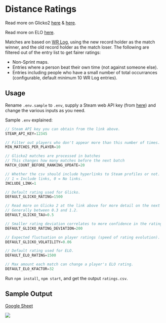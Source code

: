 # Distance Ratings

Read more on Glicko2 [here](https://en.wikipedia.org/wiki/Glicko_rating_system) & [here](http://glicko.net/glicko.html).

Read more on ELO [here](https://en.wikipedia.org/wiki/Elo_rating_system).

Matches are based on [WR Log](https://seekr.pw/distance-log/), using the new record holder as the match winner, and the old record holder as the match loser. The following are filtered out of the entry list to get fairer ratings:

* Non-Sprint maps.
* Entries where a person beat their own time (not against someone else).
* Entries including people who have a small number of total occurrances (configurable, default minimum 10 WR Log entries).

## Usage

Rename `.env.sample` to `.env`, supply a Steam web API key (from [here](https://steamcommunity.com/dev)) and change the various inputs as you need.

Sample `.env` explained:
```js
// Steam API key you can obtain from the link above.
STEAM_API_KEY=12345

// Filter out players who don't appear more than this number of times.
MIN_MATCHES_PER_PLAYER=10

// Glicko2 matches are processed in batches
// This changes how many matches before the next batch
MATCH_COUNT_BEFORE_RANKING_UPDATE=20

// Whether the csv should include hyperlinks to Steam profiles or not.
// 1 = Include links, 0 = No links.
INCLUDE_LINK=1

// Default rating used for Glicko.
DEFAULT_GLICKO_RATING=1500

// Read more on Glicko 2 at the link above for more detail on the next 4.
// Generally between 0.3 and 1.2.
DEFAULT_GLICKO_TAU=0.5

// Smaller rating deviation correlates to more confidence in the rating accuracy.
DEFAULT_GLICKO_RATING_DEVIATION=200

// Expected fluctuation on player ratings (speed of rating evolution).
DEFAULT_GLICKO_VOLATILITY=0.06

// Default rating used for ELO.
DEFAULT_ELO_RATING=1500

// Max amount each match can change a player's ELO rating.
DEFAULT_ELO_KFACTOR=32
```

Run `npm install`,  `npm start`, and get the output `ratings.csv`.

## Sample Output

[Google Sheet](https://docs.google.com/spreadsheets/d/e/2PACX-1vQcypGn_chsOinj2Ab72hv6IqrSs7mQ_Obev8QVIFUXCCoX4yllZ3ojq44UJKAQ4bRoHxp1FruxTTpg/pubhtml)

![](https://i.imgur.com/ZkTNlHE.png)
